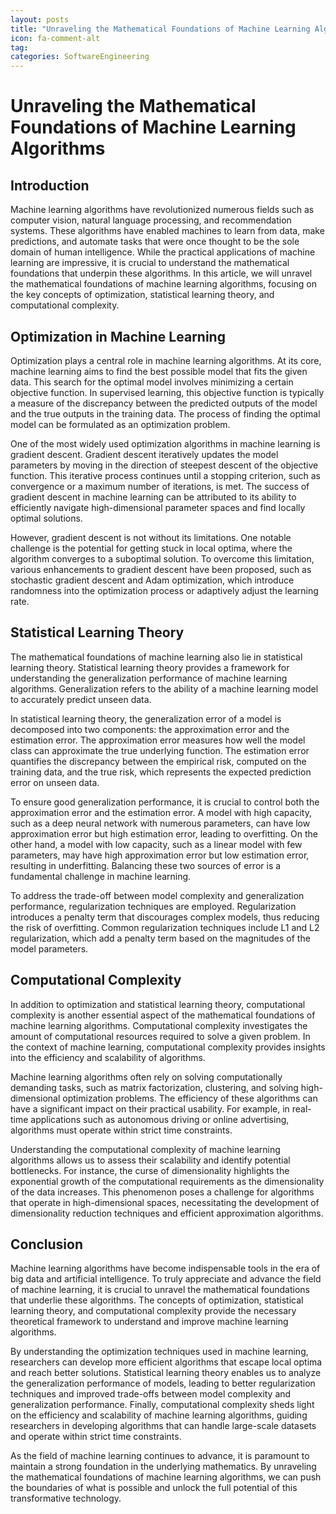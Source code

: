 ```yaml
---
layout: posts
title: "Unraveling the Mathematical Foundations of Machine Learning Algorithms"
icon: fa-comment-alt
tag:      
categories: SoftwareEngineering
---
```



# Unraveling the Mathematical Foundations of Machine Learning Algorithms

## Introduction

Machine learning algorithms have revolutionized numerous fields such as computer vision, natural language processing, and recommendation systems. These algorithms have enabled machines to learn from data, make predictions, and automate tasks that were once thought to be the sole domain of human intelligence. While the practical applications of machine learning are impressive, it is crucial to understand the mathematical foundations that underpin these algorithms. In this article, we will unravel the mathematical foundations of machine learning algorithms, focusing on the key concepts of optimization, statistical learning theory, and computational complexity.

## Optimization in Machine Learning

Optimization plays a central role in machine learning algorithms. At its core, machine learning aims to find the best possible model that fits the given data. This search for the optimal model involves minimizing a certain objective function. In supervised learning, this objective function is typically a measure of the discrepancy between the predicted outputs of the model and the true outputs in the training data. The process of finding the optimal model can be formulated as an optimization problem.

One of the most widely used optimization algorithms in machine learning is gradient descent. Gradient descent iteratively updates the model parameters by moving in the direction of steepest descent of the objective function. This iterative process continues until a stopping criterion, such as convergence or a maximum number of iterations, is met. The success of gradient descent in machine learning can be attributed to its ability to efficiently navigate high-dimensional parameter spaces and find locally optimal solutions.

However, gradient descent is not without its limitations. One notable challenge is the potential for getting stuck in local optima, where the algorithm converges to a suboptimal solution. To overcome this limitation, various enhancements to gradient descent have been proposed, such as stochastic gradient descent and Adam optimization, which introduce randomness into the optimization process or adaptively adjust the learning rate.

## Statistical Learning Theory

The mathematical foundations of machine learning also lie in statistical learning theory. Statistical learning theory provides a framework for understanding the generalization performance of machine learning algorithms. Generalization refers to the ability of a machine learning model to accurately predict unseen data.

In statistical learning theory, the generalization error of a model is decomposed into two components: the approximation error and the estimation error. The approximation error measures how well the model class can approximate the true underlying function. The estimation error quantifies the discrepancy between the empirical risk, computed on the training data, and the true risk, which represents the expected prediction error on unseen data.

To ensure good generalization performance, it is crucial to control both the approximation error and the estimation error. A model with high capacity, such as a deep neural network with numerous parameters, can have low approximation error but high estimation error, leading to overfitting. On the other hand, a model with low capacity, such as a linear model with few parameters, may have high approximation error but low estimation error, resulting in underfitting. Balancing these two sources of error is a fundamental challenge in machine learning.

To address the trade-off between model complexity and generalization performance, regularization techniques are employed. Regularization introduces a penalty term that discourages complex models, thus reducing the risk of overfitting. Common regularization techniques include L1 and L2 regularization, which add a penalty term based on the magnitudes of the model parameters.

## Computational Complexity

In addition to optimization and statistical learning theory, computational complexity is another essential aspect of the mathematical foundations of machine learning algorithms. Computational complexity investigates the amount of computational resources required to solve a given problem. In the context of machine learning, computational complexity provides insights into the efficiency and scalability of algorithms.

Machine learning algorithms often rely on solving computationally demanding tasks, such as matrix factorization, clustering, and solving high-dimensional optimization problems. The efficiency of these algorithms can have a significant impact on their practical usability. For example, in real-time applications such as autonomous driving or online advertising, algorithms must operate within strict time constraints.

Understanding the computational complexity of machine learning algorithms allows us to assess their scalability and identify potential bottlenecks. For instance, the curse of dimensionality highlights the exponential growth of the computational requirements as the dimensionality of the data increases. This phenomenon poses a challenge for algorithms that operate in high-dimensional spaces, necessitating the development of dimensionality reduction techniques and efficient approximation algorithms.

## Conclusion

Machine learning algorithms have become indispensable tools in the era of big data and artificial intelligence. To truly appreciate and advance the field of machine learning, it is crucial to unravel the mathematical foundations that underlie these algorithms. The concepts of optimization, statistical learning theory, and computational complexity provide the necessary theoretical framework to understand and improve machine learning algorithms.

By understanding the optimization techniques used in machine learning, researchers can develop more efficient algorithms that escape local optima and reach better solutions. Statistical learning theory enables us to analyze the generalization performance of models, leading to better regularization techniques and improved trade-offs between model complexity and generalization performance. Finally, computational complexity sheds light on the efficiency and scalability of machine learning algorithms, guiding researchers in developing algorithms that can handle large-scale datasets and operate within strict time constraints.

As the field of machine learning continues to advance, it is paramount to maintain a strong foundation in the underlying mathematics. By unraveling the mathematical foundations of machine learning algorithms, we can push the boundaries of what is possible and unlock the full potential of this transformative technology.